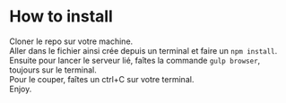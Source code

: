 # How to install
Cloner le repo sur votre machine.<br>
Aller dans le fichier ainsi crée depuis un terminal et faire un `npm install`.<br>
Ensuite pour lancer le serveur lié, faîtes la commande `gulp browser`, toujours sur le terminal.<br>
Pour le couper, faîtes un ctrl+C sur votre terminal.<br>
Enjoy.
